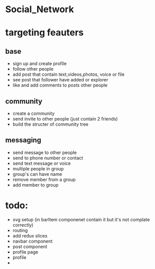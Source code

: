 # Social_Network

# targeting feauters

## base
- sign up and create profile
- follow other people
- add post that contain text,videos,photos, voice or file
- see post that follower have added or explorer
- like and add comments to posts other people

## community
- create a community
- send invite to other people (just contain 2 friends)
- build the structer of community tree

## messaging
- send message to other people
- send to phone number or contact
- send text message or voice
- multiple people in group
- group's can have name
- remove member from a group
- add member to group

# todo:

- svg setup (in barItem componenet contain it but it's not complate correctly)
- routing
- add redux slices
- navbar component
- post component
- profile page
- profile
- 

